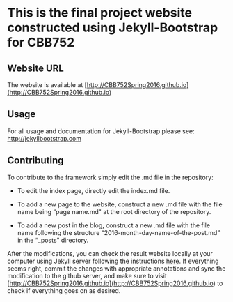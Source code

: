 This is the final project website constructed using Jekyll-Bootstrap for CBB752
===============================================================================

Website URL
-----------

The website is available at
[http://CBB752Spring2016.github.io](<http://CBB752Spring2016.github.io>)

Usage
-----

For all usage and documentation for Jekyll-Bootstrap please see:
<http://jekyllbootstrap.com>

Contributing
------------

To contribute to the framework simply edit the .md file in the repository:

-   To edit the index page, directly edit the index.md file.

-   To add a new page to the website, construct a new .md file with the file
    name being “page name.md" at the root directory of the repository.

-   To add a new post in the blog, construct a new .md file with the file name
    following the structure  “2016-month-day-name-of-the-post.md” in the
    “\_posts” directory.

After the modifications, you can check the result website locally at your
computer using Jekyll server following the instructions
[here](<https://jekyllrb.com/docs/usage/>). If everything seems right, commit
the changes with appropriate annotations and sync the modification to the github
server, and make sure to visit
[http://CBB752Spring2016.github.io](<http://CBB752Spring2016.github.io>) to
check if everything goes on as desired.

 
-

